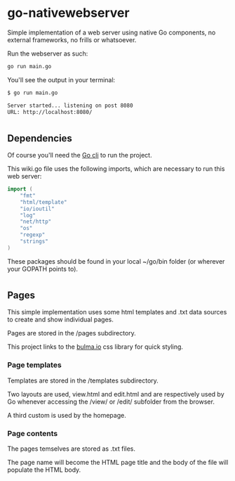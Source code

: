 # go-nativewebserver

Simple implementation of a web server using native Go components, no external frameworks, no frills or whatsoever.

Run the webserver as such:

```bash
go run main.go
```

You'll see the output in your terminal:
```bash
$ go run main.go

Server started... listening on post 8080
URL: http://localhost:8080/
```

#

## Dependencies

Of course you'll need the [Go cli](https://golang.org/dl/) to run the project.

This wiki.go file uses the following imports, which are necessary to run this web server:

```go
import (
	"fmt"
	"html/template"
	"io/ioutil"
	"log"
	"net/http"
	"os"
	"regexp"
	"strings"
)
```

These packages should be found in your local ~/go/bin folder (or wherever your GOPATH points to).

#

## Pages 

This simple implementation uses some html templates and .txt data sources to create and show individual pages.

Pages are stored in the /pages subdirectory.

This project links to the [bulma.io](https://bulma.io) css library for quick styling.

### Page templates

Templates are stored in the /templates subdirectory.

Two layouts are used, view.html and edit.html and are respectively used by Go whenever accessing the /view/ or /edit/ subfolder from the browser.

A third custom is used by the homepage.

### Page contents

The pages temselves are stored as .txt files.

The page name will become the HTML page title and the body of the file will populate the HTML body.